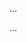 <panel type="info" header=":trophy: Can use Java enumerations :star::star::star:" expandable expanded no-close>

<panel type="info" header=":trophy: Can explain the meaning of enumerations :star::star::star:" expandable>
  <include src="../../book/oopDesign/classes/enumerations/full.md" />
  <panel header=":trophy: Evidence" expanded>

...

  </panel>
</panel>

<panel type="info" header=":trophy: Can interpret enumerations in class diagrams :star::star::star:" expandable>
  <include src="../../book/uml/classDiagrams/enumerations/what/full.md" />
  <panel header=":trophy: Evidence" expanded>

...

  </panel>
</panel>

</panel>
